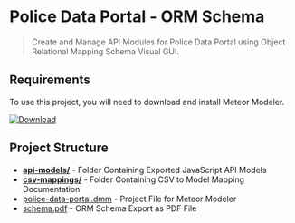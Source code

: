 Police Data Portal - ORM Schema
===

> Create and Manage API Modules for Police Data Portal using Object Relational Mapping Schema Visual GUI.

Requirements
---

To use this project, you will need to download and install Meteor Modeler.

[![Download](https://img.shields.io/badge/Download_:_Meteor_Modeler-blue.svg?logo=azure-data-explorer&style=for-the-badge&logoColor=white)](https://www.datensen.com/orm-design-tool/meteor-modeler-for-orm.html)


Project Structure
---

* **[api-models/](api-models/)** - Folder Containing Exported JavaScript API Models
* **[csv-mappings/](csv-mappings/)** - Folder Containing CSV to Model Mapping Documentation
* [police-data-portal.dmm](police-data-portal.dmm) - Project File for Meteor Modeler
* [schema.pdf](schema.pdf) - ORM Schema Export as PDF File
